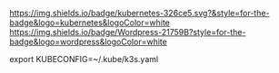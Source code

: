 https://img.shields.io/badge/kubernetes-326ce5.svg?&style=for-the-badge&logo=kubernetes&logoColor=white
https://img.shields.io/badge/Wordpress-21759B?style=for-the-badge&logo=wordpress&logoColor=white

export KUBECONFIG=~/.kube/k3s.yaml